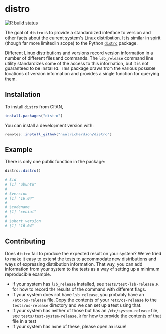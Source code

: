 
# distro

<!-- badges: start -->
[![R build status](https://github.com/nealrichardson/distro/workflows/R-CMD-check/badge.svg)](https://github.com/nealrichardson/distro/actions)
<!-- badges: end -->

The goal of `distro` is to provide a standardized interface to version and other
facts about the current system's Linux distribution. It is similar in spirit
(though far more limited in scope) to the Python
[`distro`](https://distro.readthedocs.io/en/latest/) package.

Different Linux distributions and versions record version information in a
number of different files and commands. The `lsb_release` command line utility
standardizes some of the access to this information, but it is not guaranteed
to be installed. This package draws from the various possible locations of
version information and provides a single function for querying them.

## Installation

To install `distro` from CRAN,

```r
install.packages("distro")
```

You can install a development version with:

``` r
remotes::install_github("nealrichardson/distro")
```

## Example

There is only one public function in the package:

```r
distro::distro()

# $id
# [1] "ubuntu"
#
# $version
# [1] "16.04"
#
# $codename
# [1] "xenial"
#
# $short_version
# [1] "16.04"
```

## Contributing

Does `distro` fail to produce the expected result on your system? We've tried to
make it easy to extend the tests to accommodate new distributions and ways of
expressing distribution information. That way, you can add information from your
system to the tests as a way of setting up a minimum reproducible example.

* If your system has `lsb_release` installed, see `tests/test-lsb-release.R` for
how to record the results of the command with different flags.
* If your system does not have `lsb_release`, you probably have an
`/etc/os-release` file. Copy the contents of your `/etc/os-release` to the
`tests/os-release` directory and we can set up a test using that.
* If your system has neither of those but has an `/etc/system-release` file, see
`tests/test-system-release.R` for how to provide the contents of that file in a
test
* If your system has none of these, please open an issue!
